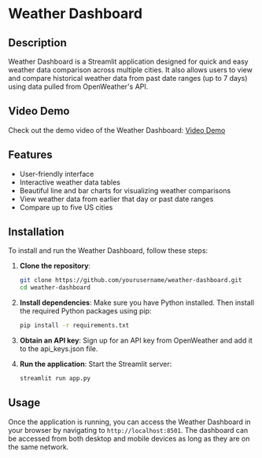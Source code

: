 # Weather Dashboard

## Description

Weather Dashboard is a Streamlit application designed for quick and easy weather data comparison across multiple cities. It also allows users to view and compare historical weather data from past date ranges (up to 7 days) using data pulled from OpenWeather's API.

## Video Demo

Check out the demo video of the Weather Dashboard: [Video Demo](https://youtu.be/9V0yUfE2lsk)

## Features

- User-friendly interface
- Interactive weather data tables
- Beautiful line and bar charts for visualizing weather comparisons
- View weather data from earlier that day or past date ranges
- Compare up to five US cities

## Installation

To install and run the Weather Dashboard, follow these steps:

1. **Clone the repository**:
   ```bash
   git clone https://github.com/yourusername/weather-dashboard.git
   cd weather-dashboard
   ```

2. **Install dependencies**:
   Make sure you have Python installed. Then install the required Python packages using pip:
   ```bash
   pip install -r requirements.txt
   ```

3. **Obtain an API key**:
   Sign up for an API key from OpenWeather and add it to the api_keys.json file.

4. **Run the application**:
   Start the Streamlit server:
   ```bash
   streamlit run app.py
   ```

## Usage

Once the application is running, you can access the Weather Dashboard in your browser by navigating to `http://localhost:8501`. The dashboard can be accessed from both desktop and mobile devices as long as they are on the same network.
